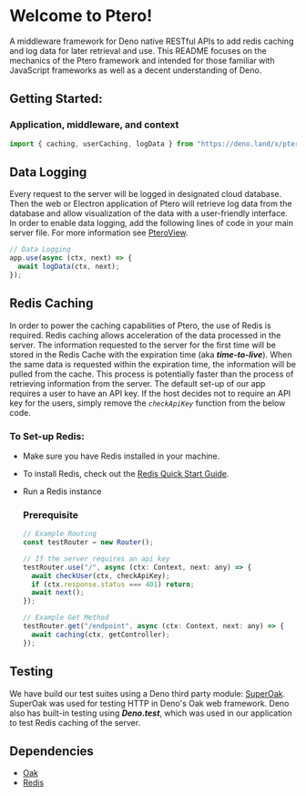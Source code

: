 # Welcome to Ptero!

  A middleware framework for Deno native RESTful APIs to add redis caching and log data for later retrieval and use. This README focuses on the mechanics of the Ptero framework and intended for those familiar with JavaScript frameworks as well as a decent understanding of Deno.

  ## Getting Started:

  ### Application, middleware, and context
  ```js
  import { caching, userCaching, logData } from "https://deno.land/x/ptero/mod.ts";
  ```
## Data Logging
Every request to the server will be logged in designated cloud database. Then the web or Electron application of Ptero will retrieve log data from the database and allow visualization of the data with a user-friendly interface. In order to enable data logging, add the following lines of code in your main server file. For more information see [PteroView](../Client/README.md).
  ```js
  // Data Logging
  app.use(async (ctx, next) => {
    await logData(ctx, next);
  });
  ```

## Redis Caching
  In order to power the caching capabilities of Ptero, the use of Redis is required. Redis caching allows acceleration of the data processed in the server. The information requested to the server for the first time will be stored in the Redis Cache with the expiration time (aka **_time-to-live_**). When the same data is requested within the expiration time, the information will be pulled from the cache. This process is potentially faster than the process of retrieving information from the server. The default set-up of our app requires a user to have an API key. If the host decides not to require an API key for the users, simply remove the <code>_checkApiKey_</code> function from the below code. 

### To Set-up Redis:
- Make sure you have Redis installed in your machine.
- To install Redis, check out the [Redis Quick Start Guide](https://redis.io/topics/quickstart).
- Run a Redis instance
  ### Prerequisite
  ```js
  // Example Routing
  const testRouter = new Router();
  ```

  ```js
  // If the server requires an api key
  testRouter.use("/", async (ctx: Context, next: any) => {
    await checkUser(ctx, checkApiKey);
    if (ctx.response.status === 401) return;
    await next();
  });
  ```

  ```js
  // Example Get Method
  testRouter.get("/endpoint", async (ctx: Context, next: any) => {
    await caching(ctx, getController);
  });
  ```

## Testing
  We have build our test suites using a Deno third party module: [SuperOak](https://deno.land/x/superoak@4.4.0). SuperOak was used for testing HTTP in Deno's Oak web framework. Deno also has built-in testing using __*Deno.test*__, which was used in our application to test Redis caching of the server.

## Dependencies
  - [Oak](https://deno.land/x/oak@v9.0.1)
  - [Redis](https://deno.land/x/redis@v0.25.0)


